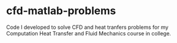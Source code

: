 # cfd-matlab-problems
Code I developed to solve CFD and heat tranfers problems for my Computation Heat Transfer and Fluid Mechanics course in college.
